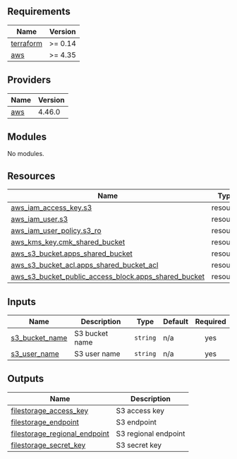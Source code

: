 <!-- BEGIN_TF_DOCS -->
## Requirements

| Name | Version |
|------|---------|
| <a name="requirement_terraform"></a> [terraform](#requirement\_terraform) | >= 0.14 |
| <a name="requirement_aws"></a> [aws](#requirement\_aws) | >= 4.35 |

## Providers

| Name | Version |
|------|---------|
| <a name="provider_aws"></a> [aws](#provider\_aws) | 4.46.0 |

## Modules

No modules.

## Resources

| Name | Type |
|------|------|
| [aws_iam_access_key.s3](https://registry.terraform.io/providers/hashicorp/aws/latest/docs/resources/iam_access_key) | resource |
| [aws_iam_user.s3](https://registry.terraform.io/providers/hashicorp/aws/latest/docs/resources/iam_user) | resource |
| [aws_iam_user_policy.s3_ro](https://registry.terraform.io/providers/hashicorp/aws/latest/docs/resources/iam_user_policy) | resource |
| [aws_kms_key.cmk_shared_bucket](https://registry.terraform.io/providers/hashicorp/aws/latest/docs/resources/kms_key) | resource |
| [aws_s3_bucket.apps_shared_bucket](https://registry.terraform.io/providers/hashicorp/aws/latest/docs/resources/s3_bucket) | resource |
| [aws_s3_bucket_acl.apps_shared_bucket_acl](https://registry.terraform.io/providers/hashicorp/aws/latest/docs/resources/s3_bucket_acl) | resource |
| [aws_s3_bucket_public_access_block.apps_shared_bucket](https://registry.terraform.io/providers/hashicorp/aws/latest/docs/resources/s3_bucket_public_access_block) | resource |

## Inputs

| Name | Description | Type | Default | Required |
|------|-------------|------|---------|:--------:|
| <a name="input_s3_bucket_name"></a> [s3\_bucket\_name](#input\_s3\_bucket\_name) | S3 bucket name | `string` | n/a | yes |
| <a name="input_s3_user_name"></a> [s3\_user\_name](#input\_s3\_user\_name) | S3 user name | `string` | n/a | yes |

## Outputs

| Name | Description |
|------|-------------|
| <a name="output_filestorage_access_key"></a> [filestorage\_access\_key](#output\_filestorage\_access\_key) | S3 access key |
| <a name="output_filestorage_endpoint"></a> [filestorage\_endpoint](#output\_filestorage\_endpoint) | S3 endpoint |
| <a name="output_filestorage_regional_endpoint"></a> [filestorage\_regional\_endpoint](#output\_filestorage\_regional\_endpoint) | S3 regional endpoint |
| <a name="output_filestorage_secret_key"></a> [filestorage\_secret\_key](#output\_filestorage\_secret\_key) | S3 secret key |
<!-- END_TF_DOCS -->